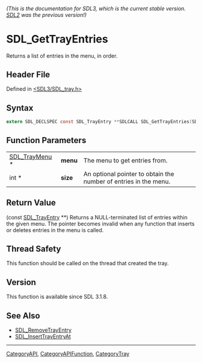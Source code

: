 ###### (This is the documentation for SDL3, which is the current stable version. [SDL2](https://wiki.libsdl.org/SDL2/) was the previous version!)
# SDL_GetTrayEntries

Returns a list of entries in the menu, in order.

## Header File

Defined in [<SDL3/SDL_tray.h>](https://github.com/libsdl-org/SDL/blob/main/include/SDL3/SDL_tray.h)

## Syntax

```c
extern SDL_DECLSPEC const SDL_TrayEntry **SDLCALL SDL_GetTrayEntries(SDL_TrayMenu *menu, int *size);
```

## Function Parameters

|                                |          |                                                                  |
| ------------------------------ | -------- | ---------------------------------------------------------------- |
| [SDL_TrayMenu](SDL_TrayMenu) * | **menu** | The menu to get entries from.                                    |
| int *                          | **size** | An optional pointer to obtain the number of entries in the menu. |

## Return Value

(const [SDL_TrayEntry](SDL_TrayEntry) **) Returns a NULL-terminated list of
entries within the given menu. The pointer becomes invalid when any
function that inserts or deletes entries in the menu is called.

## Thread Safety

This function should be called on the thread that created the tray.

## Version

This function is available since SDL 3.1.8.

## See Also

- [SDL_RemoveTrayEntry](SDL_RemoveTrayEntry)
- [SDL_InsertTrayEntryAt](SDL_InsertTrayEntryAt)

----
[CategoryAPI](CategoryAPI), [CategoryAPIFunction](CategoryAPIFunction), [CategoryTray](CategoryTray)

